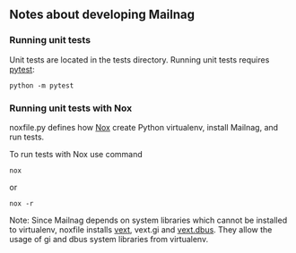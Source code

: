
## Notes about developing Mailnag

### Running unit tests

Unit tests are located in the tests directory.
Running unit tests requires [pytest](https://pypi.org/project/pytest/):

    python -m pytest


### Running unit tests with Nox

noxfile.py defines how [Nox](https://pypi.org/project/nox/) create
Python virtualenv, install Mailnag, and run tests.

To run tests with Nox use command

    nox

or

    nox -r

Note:
Since Mailnag depends on system libraries which cannot be installed
to virtualenv, noxfile installs [vext](https://pypi.org/project/vext/),
vext.gi and [vext.dbus](https://pypi.org/project/vext.dbus/). They allow
the usage of gi and dbus system libraries from virtualenv.

